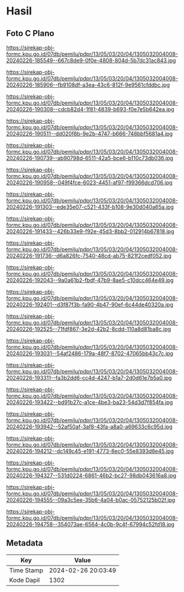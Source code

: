 # Hasil

## Foto C Plano

https://sirekap-obj-formc.kpu.go.id/07db/pemilu/pdpr/13/05/03/20/04/1305032004008-20240226-185549--667c8de9-0f0e-4808-804d-5b7dc31ac843.jpg

https://sirekap-obj-formc.kpu.go.id/07db/pemilu/pdpr/13/05/03/20/04/1305032004008-20240226-185906--fb9108df-a3ea-43c6-812f-9e9561cfddbc.jpg

https://sirekap-obj-formc.kpu.go.id/07db/pemilu/pdpr/13/05/03/20/04/1305032004008-20240226-190308--cdcb82d4-1f81-4839-b693-f0e7e5b642ea.jpg

https://sirekap-obj-formc.kpu.go.id/07db/pemilu/pdpr/13/05/03/20/04/1305032004008-20240226-190511--dd020f8b-9e2b-4747-b666-748bbf5681a4.jpg

https://sirekap-obj-formc.kpu.go.id/07db/pemilu/pdpr/13/05/03/20/04/1305032004008-20240226-190739--ab90798d-6511-42a5-bce6-b110c73db036.jpg

https://sirekap-obj-formc.kpu.go.id/07db/pemilu/pdpr/13/05/03/20/04/1305032004008-20240226-190958--049f4fce-6023-4451-af97-f99366dcd706.jpg

https://sirekap-obj-formc.kpu.go.id/07db/pemilu/pdpr/13/05/03/20/04/1305032004008-20240226-191303--ede35e07-c521-433f-b108-9e30d040a65a.jpg

https://sirekap-obj-formc.kpu.go.id/07db/pemilu/pdpr/13/05/03/20/04/1305032004008-20240226-191433--426b33e9-f92e-45d3-8bb2-012914b67818.jpg

https://sirekap-obj-formc.kpu.go.id/07db/pemilu/pdpr/13/05/03/20/04/1305032004008-20240226-191736--d6a826fc-7540-48cd-ab75-821f2cedf052.jpg

https://sirekap-obj-formc.kpu.go.id/07db/pemilu/pdpr/13/05/03/20/04/1305032004008-20240226-192043--9a0a61b2-fbdf-47b9-8ae5-c10dcc464e49.jpg

https://sirekap-obj-formc.kpu.go.id/07db/pemilu/pdpr/13/05/03/20/04/1305032004008-20240226-192401--d3f87f3b-fa90-4b47-90ef-6c44de40320a.jpg

https://sirekap-obj-formc.kpu.go.id/07db/pemilu/pdpr/13/05/03/20/04/1305032004008-20240226-192525--71fdf867-3e2d-42b2-8cdd-110a8d81ba8c.jpg

https://sirekap-obj-formc.kpu.go.id/07db/pemilu/pdpr/13/05/03/20/04/1305032004008-20240226-193031--54af2486-179a-48f7-8702-47065bb43c7c.jpg

https://sirekap-obj-formc.kpu.go.id/07db/pemilu/pdpr/13/05/03/20/04/1305032004008-20240226-193311--fa3b2dd6-cc4d-4247-b1a7-2d0d61e7b5a0.jpg

https://sirekap-obj-formc.kpu.go.id/07db/pemilu/pdpr/13/05/03/20/04/1305032004008-20240226-193422--bd91b27c-a1ce-4be3-ba23-54d3d7f854fa.jpg

https://sirekap-obj-formc.kpu.go.id/07db/pemilu/pdpr/13/05/03/20/04/1305032004008-20240226-193942--52af50af-3af8-43fa-a8a0-a69633c6c95d.jpg

https://sirekap-obj-formc.kpu.go.id/07db/pemilu/pdpr/13/05/03/20/04/1305032004008-20240226-194212--dc149c45-e191-4773-8ec0-55e8393d8e45.jpg

https://sirekap-obj-formc.kpu.go.id/07db/pemilu/pdpr/13/05/03/20/04/1305032004008-20240226-194327--531d0224-6861-46b2-bc27-98db043616a8.jpg

https://sirekap-obj-formc.kpu.go.id/07db/pemilu/pdpr/13/05/03/20/04/1305032004008-20240226-194555--09a3c5ee-35b6-4a04-b0ac-05752125b02f.jpg

https://sirekap-obj-formc.kpu.go.id/07db/pemilu/pdpr/13/05/03/20/04/1305032004008-20240226-194758--354073ae-6564-4c0b-9c4f-67994c52fd18.jpg


## Metadata

| Key        | Value               |
| ---------- | ------------------- |
| Time Stamp | 2024-02-26 20:03:49 |
| Kode Dapil | 1302                |



